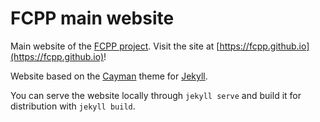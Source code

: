# FCPP main website

Main website of the [FCPP project](https://github.com/fcpp).
Visit the site at [https://fcpp.github.io](https://fcpp.github.io)!

Website based on the [Cayman](https://github.com/pages-themes/cayman) theme for [Jekyll](https://jekyllrb.com).

You can serve the website locally through `jekyll serve` and build it for distribution with `jekyll build`.
